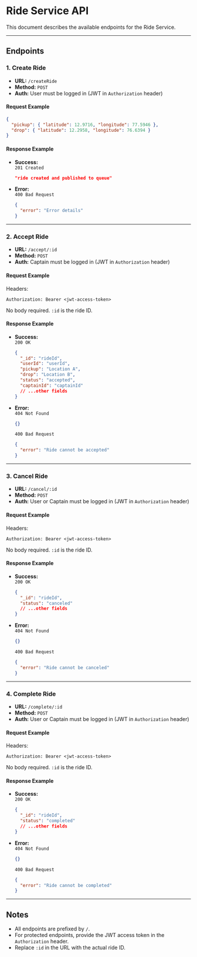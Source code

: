 # Ride Service API

This document describes the available endpoints for the Ride Service.

---

## Endpoints

### 1. Create Ride

- **URL:** `/createRide`
- **Method:** `POST`
- **Auth:** User must be logged in (JWT in `Authorization` header)

#### Request Example

```json
{
  "pickup": { "latitude": 12.9716, "longitude": 77.5946 },
  "drop": { "latitude": 12.2958, "longitude": 76.6394 }
}
```

#### Response Example

- **Success:**  
  `201 Created`
  ```json
  "ride created and published to queue"
  ```
- **Error:**  
  `400 Bad Request`
  ```json
  {
    "error": "Error details"
  }
  ```

---

### 2. Accept Ride

- **URL:** `/accept/:id`
- **Method:** `POST`
- **Auth:** Captain must be logged in (JWT in `Authorization` header)

#### Request Example

Headers:
```
Authorization: Bearer <jwt-access-token>
```

No body required. `:id` is the ride ID.

#### Response Example

- **Success:**  
  `200 OK`
  ```json
  {
    "_id": "rideId",
    "userId": "userId",
    "pickup": "Location A",
    "drop": "Location B",
    "status": "accepted",
    "captainId": "captainId"
    // ...other fields
  }
  ```
- **Error:**  
  `404 Not Found`
  ```json
  {}
  ```
  `400 Bad Request`
  ```json
  {
    "error": "Ride cannot be accepted"
  }
  ```

---

### 3. Cancel Ride

- **URL:** `/cancel/:id`
- **Method:** `POST`
- **Auth:** User or Captain must be logged in (JWT in `Authorization` header)

#### Request Example

Headers:
```
Authorization: Bearer <jwt-access-token>
```

No body required. `:id` is the ride ID.

#### Response Example

- **Success:**  
  `200 OK`
  ```json
  {
    "_id": "rideId",
    "status": "canceled"
    // ...other fields
  }
  ```
- **Error:**  
  `404 Not Found`
  ```json
  {}
  ```
  `400 Bad Request`
  ```json
  {
    "error": "Ride cannot be canceled"
  }
  ```

---

### 4. Complete Ride

- **URL:** `/complete/:id`
- **Method:** `POST`
- **Auth:** User or Captain must be logged in (JWT in `Authorization` header)

#### Request Example

Headers:
```
Authorization: Bearer <jwt-access-token>
```

No body required. `:id` is the ride ID.

#### Response Example

- **Success:**  
  `200 OK`
  ```json
  {
    "_id": "rideId",
    "status": "completed"
    // ...other fields
  }
  ```
- **Error:**  
  `404 Not Found`
  ```json
  {}
  ```
  `400 Bad Request`
  ```json
  {
    "error": "Ride cannot be completed"
  }
  ```

---

## Notes

- All endpoints are prefixed by `/`.
- For protected endpoints, provide the JWT access token in the `Authorization` header.
- Replace `:id` in the URL with the actual ride ID.

